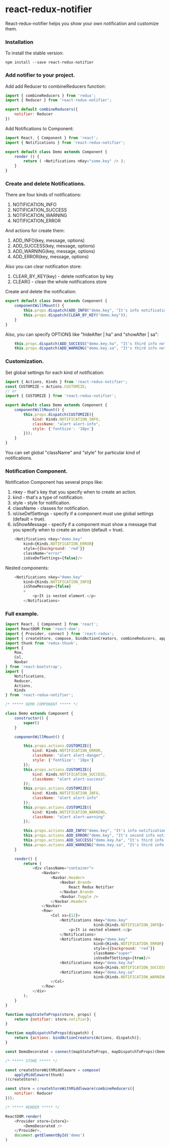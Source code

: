 # react-redux-notifier

React-redux-notifier helps you show your own notification and customize them.

### Installation

To install the stable version:

```
npm install --save react-redux-notifier
```

### Add notifier to your project.

Add add Reducer to combineReducers function:

```js
import { combineReducers } from 'redux';
import { Reducer } from 'react-redux-notifier';

export default combineReducers({
    notifier: Reducer
})
```

Add Notifications to Component:

```js
import React, { Component } from 'react';
import { Notifications } from 'react-redux-notifier';

export default class Demo extends Component {
    render () {
        return ( <Notifications nKey="some.key" /> );
    }
}
```

### Create and delete Notifications.

There are four kinds of notifications: 

1. NOTIFICATION_INFO
2. NOTIFICATION_SUCCESS
3. NOTIFICATION_WARNING
4. NOTIFICATION_ERROR

And actions for create them:

1. ADD_INFO(key, message, options)
2. ADD_SUCCESS(key, message, options)
3. ADD_WARNING(key, message, options)
4. ADD_ERROR(key, message, options)

Also you can clear notification store:

1. CLEAR_BY_KEY(key) - delete notification by key
2. CLEAR()           - clean the whole notifications store

Create and delete the notification:

```js
export default class Demo extends Component {
    componentWillMount() { 
        this.props.dispatch(ADD_INFO("demo.key", "It's info notification."));
        this.props.dispatch(CLEAR_BY_KEY("demo.key"));
    }
}
```

Also, you can specify OPTIONS like "hideAfter | ha" and "showAfter | sa":

```js
    this.props.dispatch(ADD_SUCCESS("demo.key.ha", "It's third info notification that will disappear after 3 seconds.", {ha: 3000}));
    this.props.dispatch(ADD_WARNING("demo.key.sa", "It's third info notification that appear after 3 seconds.", {sa: 3000}));
```

### Customization.

Set global settings for each kind of notification:

```js
import { Actions, Kinds } from 'react-redux-notifier';
const CUSTOMIZE = Actions.CUSTOMIZE;
// or
import { CUSTOMIZE } from 'react-redux-notifier';

export default class Demo extends Component {
    componentWillMount() { 
        this.props.dispatch(CUSTOMIZE({
            kind: Kinds.NOTIFICATION_INFO,
            className: "alert alert-info",
            style: {'fontSize': '18px'}
        }));
    }
}
```

You can set global "className" and "style" for particular kind of notifications.

### Notification Component.

Notification Component has several props like:

1. nkey - that's key that you specify when to create an action.
2. kind - that's a type of notification.
3. style - style for notification.
4. className - classes for notification.
5. isUseDefSettings - specify if a component must use global settings (default = true).
6. isShowMessage - specify if a component must show a message that you specify when to create an action (default = true).

```js
    <Notifications nkey="demo.key"
        kind={Kinds.NOTIFICATION_ERROR}
        style={{background: 'red'}}
        className="error"
        isUseDefSettings={false}/>
```

Nested components:

```js
    <Notifications nkey="demo.key"
        kind={Kinds.NOTIFICATION_INFO}
        isShowMessage={false}
        >
            <p>It is nested element.</p>
        </Notifications>
```

### Full example.

```js
import React, { Component } from 'react';
import ReactDOM from 'react-dom';
import { Provider, connect } from 'react-redux';
import { createStore, compose, bindActionCreators, combineReducers, applyMiddleware } from 'redux';
import thunk from 'redux-thunk';
import {
    Row,
    Col,
    Navbar
} from 'react-bootstrap';
import {
    Notifications,
    Reducer,
    Actions,
    Kinds
} from 'react-redux-notifier';

/* ***** DEMO COMPONENT ***** */

class Demo extends Component {
    constructor() {
        super()
    }

    componentWillMount() {

        this.props.actions.CUSTOMIZE({
            kind: Kinds.NOTIFICATION_ERROR,
            className: "alert alert-danger",
            style: {'fontSize': '18px'}
        });
        this.props.actions.CUSTOMIZE({
            kind: Kinds.NOTIFICATION_SUCCESS,
            className: "alert alert-success"
        });
        this.props.actions.CUSTOMIZE({
            kind: Kinds.NOTIFICATION_INFO,
            className: "alert alert-info"
        });
        this.props.actions.CUSTOMIZE({
            kind: Kinds.NOTIFICATION_WARNING,
            className: "alert alert-warning"
        });

        this.props.actions.ADD_INFO("demo.key", "It's info notification.");
        this.props.actions.ADD_ERROR("demo.key", "It's second info notification.");
        this.props.actions.ADD_SUCCESS("demo.key.ha", "It's third info notification that will disappear after 3 seconds.", {ha: 3000});
        this.props.actions.ADD_WARNING("demo.key.sa", "It's third info notification that appear after 3 seconds.", {sa: 3000});
    }

    render() {
        return (
            <div className="container">
                <Navbar>
                    <Navbar.Header>
                        <Navbar.Brand>
                            React Redux Notifier
                        </Navbar.Brand>
                        <Navbar.Toggle />
                    </Navbar.Header>
                </Navbar>
                <Row>
                    <Col xs={12}>
                        <Notifications nkey="demo.key"
                                       kind={Kinds.NOTIFICATION_INFO}>
                            <p>It is nested element.</p>
                        </Notifications>
                        <Notifications nkey="demo.key"
                                       kind={Kinds.NOTIFICATION_ERROR}
                                       style={{background: 'red'}}
                                       className="super"
                                       isUseDefSettings={true}/>
                        <Notifications nkey="demo.key.ha"
                                       kind={Kinds.NOTIFICATION_SUCCESS}/>
                        <Notifications nkey="demo.key.sa"
                                       kind={Kinds.NOTIFICATION_WARNING}/>
                    </Col>
                </Row>
            </div>
        );
    }
}

function mapStateToProps(store, props) {
    return {notifier: store.notifier};
}

function mapDispatchToProps(dispatch) {
    return {actions: bindActionCreators(Actions, dispatch)};
}

const DemoDecorated = connect(mapStateToProps, mapDispatchToProps)(Demo);

/* ***** STORE ***** */

const createStoreWithMiddleware = compose(
    applyMiddleware(thunk)
)(createStore);

const store = createStoreWithMiddleware(combineReducers({
    notifier: Reducer
}));

/* ***** RENDER ***** */

ReactDOM.render(
    <Provider store={store}>
        <DemoDecorated />
    </Provider>,
    document.getElementById('demo')
)

```